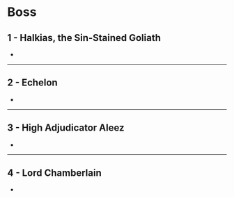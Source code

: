 # Boss


## 1 - **Halkias, the Sin-Stained Goliath**
- 

---

## 2 - **Echelon**
- 

--- 

## 3 - **High Adjudicator Aleez**
- 

---

## 4 - **Lord Chamberlain**
- 